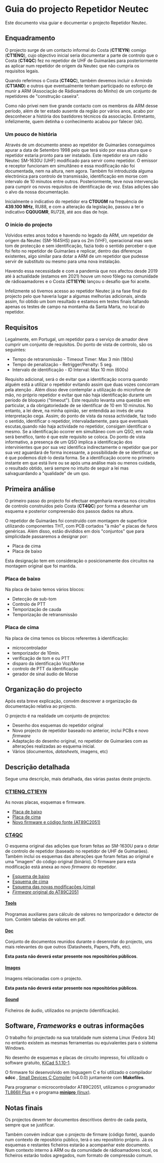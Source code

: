 # Guia do projecto Repetidor Neutec

Este documento visa guiar e documentar o projecto Repetidor Neutec.

## Enquadramento

O projecto surge de um contacto informal do Costa (**CT1EYN**) comigo
(**CT1ENQ**), cujo objectivo inicial seria documentar a parte de controlo que o
Costa (**CT4QC**) fez no repetidor de UHF de Guimarães para posteriormente as 
aplicar num repetidor de origem da Neutec que não cumpria os requisitos legais.

Quando referimos o Costa (**CT4QC**), também devemos incluir o Armindo
(**CT1AND**) e outros que eventualmente tenham participado no esforço de munir a
ARM (Associação de Rádioamadores do Minho) de um conjunto de repetidores de
"construção caseira".

Como não privei nem tive grande contacto com os membros da ARM desse período,
além de ter estado ausente da região por vários anos, acabo por desconhecer a
história dos bastidores técnicos da associação. Entretanto, infelizmente, quem 
detinha o conhecimento acabou por falecer (sk).

### Um pouco de história

Através de um documento anexo ao repetidor de Guimarães conseguimos apurar a
data de Setembro 1998 pelo que terá sido por essa altura que o repetidor estaria
pronto para ser instalado. Este repetidor era um rádio Neutec SM-1630U (UHF)
modificado para servir como repetidor. O emissor e receptor funcionam em
simultâneo e essa modificação não foi documentada, nem na altura, nem agora.
Também foi introduzida alguma electrónica para controlo de transmissão, 
identificação em morse com intervalo de 10 minutos entre outros.
Posteriormente, teve nova intervenção para cumprir os novos requisitos de
identificação de voz. Estas adições são o alvo da nossa documentação.

Inicialmente o indicativo do repetidor era **CT0UGM** na frequência de 
**439.100 MHz**, RU88, e com a alteração da legislação, passou a ter o
indicativo **CQ0UGMR**, RU728, até aos dias de hoje.

### O início do projecto

Volvidos estes anos todos e havendo no legado da ARM, um repetidor de origem da
Neutec (SM-1645HS) para os 2m (VHF), operacional mas sem tom de protecção e sem 
identificação, fazia todo o sentido perceber o que foi feito no repetidor de 
Guimarães e replicar, dentro das diferenças existentes, algo similar para dotar
a ARM de um repetidor que pudesse servir de substituto ou mesmo para uma nova
instalação. 

Havendo essa necessidade e com a pandemia que nos afectou desde 2019 até à
actualidade (estamos em 2021) houve um novo fôlego na comunidade de 
rádioaamadores e o Costa (**CT1EYN**) lançou o desafio que foi aceite.

Infelizmente só tivemos acesso ao repetidor Neutec já na fase final do projecto
pelo que haveria lugar a algumas melhorias adicionais, ainda assim, foi obtido
um bom resultado e estamos em testes finais faltando apenas os testes de campo
na montanha da Santa Marta, no local do repetidor.

## Requisitos

Legalmente, em Portugal, um repetidor para o serviço de amador deve cumprir um
conjunto de requisitos. Do ponto de vista de controlo, são os seguintes:

- Tempo de retransmissão - Timeout Timer: Max 3 min (180s)
- Tempo de penalização - Retrigger/Penalty: 5 seg.
- Intervalo de identificação - ID Interval: Max 10 min (600s)

Requisito adicional, será o de evitar que a identificação ocorra quando alguém
está a utilizar o repetidor evitando assim que duas vozes concorram pela atenção
. Além disso deve contemplar a utilização do microfone de mão, no próprio
repetidor e evitar que não haja identificação durante um período de bloqueio
("timeout"). Este requisito levanta uma questão em particular, a da
obrigatoriedade de se identificar de 10 em 10 minutos. No entanto, a lei deve,
na minha opinião, ser entendida ao invés de uma interpretação cega. Assim; 
do ponto de vista da nossa actividade, faz todo o sentido, identificar o
repetidor, intervaladamente, para que eventuais escutas,quando não haja 
actividade no repetidor, consigam identificar o mesmo.
Se a identificação ocorrer em simultâneo com um QSO, em nada será benéfico, 
tanto é que este requisito se coloca. Do ponto de vista informativo, a presença
de um QSO implica a identificação dos intervinientes que por sua vez identifica
indirectamente o repetidor que por sua vez aguardará de forma incessante, a
possibilidade de se identificar, se é que podemos dizê-lo desta forma. Se a 
identificação ocorre no primeiro instante em que está livre ou se após uma
análise mais ou menos cuidada, o resultado obtido, será sempre no intuito de
seguir a lei mas salvaguardando a "qualidade" de um qso.

## Primeira análise

O primeiro passo do projecto foi efectuar engenharia reversa nos circuitos de
controlo construídos pelo Costa (**CT4QC**) por forma a desenhar um esquema e
posterior compreensão dos passos dados na altura. 

O repetidor de Guimarães foi construído com montagem de superfície utilizando
componentes THT, com PCB cortados "à mão" e placas de furos genéricas. Além
disso, estão divididos em dois "conjuntos" que para simplicidade passaremos a
designar por:

- Placa de cima
- Placa de baixo

Esta designação tem em consideração o posicionamente dos circuitos na montagem
original que foi mantida.

### Placa de baixo

Na placa de baixo temos vários blocos:

- Detecção de sub-tom
- Controlo de PTT
- Temporização de cauda
- Temporização de retransmissão

### Placa de cima

Na placa de cima temos os blocos referentes à identificação:

- microcontrolador
 - temporizador de 10min.
 - verificação de tom e ou PTT
 - disparo da identificação Voz/Morse
- controlo de PTT da identificação
- gerador de sinal áudio de Morse

## Organização do projecto

Após esta breve explicação, convém descrever a organização da documentação
relativa ao projecto. 

O projecto é na realidade um conjunto de projectos:

- Desenho dos esquemas do repetidor original
- Novo projecto de repetidor baseado no anterior, inclui PCBs e novo *firmware*
- Adaptação do desenho original, no repetidor de Guimarães com as alterações
realizadas ao esquema inicial.
- Vários (documentos, *datasheets*, imagens, etc)

## Descrição detalhada

Segue uma descrição, mais detalhada, das várias pastas deste projecto.

### [CT1ENQ_CT1EYN](./CT1ENQ_CT1EYN/)

As novas placas, esquemas e firmware.

- [Placa de baixo](./CT1ENQ_CT1EYN/bottom)
- [Placa de cima](./CT1ENQ_CT1EYN/top)
- [Novo firmware e código fonte (AT89C2051)](./CT1ENQ_CT1EYN/firmware)

### [CT4QC](./CT4QC)

O esquema original das adições que foram feitas ao SM-1630U para o dotar de
controlo de repetidor (baseado no repetidor de UHF de Guimarães). Também inclui
os esquemas das alterações que foram feitas ao original e uma "imagem" do
código original (binário). O firmware para esta modificação está anexa ao
novo *firmware* do repetidor.

- [Esquema de baixo](./CT4QC/original/bottom)
- [Esquema de cima](./CT4QC/original/top)
- [Esquema das novas modificações (cima)](./CT4QC/mod/)
- [*Firmware* original do AT89C2051](./CT4QC/original/firmware)

#### [Tools](./tools)

Programas auxiliares para cálculo de valores no temporizador e detector de tom.
Contém tabelas de valores em pdf.

#### [Doc](./doc/)
  
Conjunto de documentos reunidos durante o desenrolar do projecto, uns mais
relevantes do que outros (Datasheets, Papers, Pdfs, etc).

**Esta pasta não deverá estar presente nos repositórios públicos**.

#### [Images](./images/)

Imagens relacionadas com o projecto.

**Esta pasta não deverá estar presente nos repositórios públicos**.

#### [Sound](./sound/)

Ficheiros de áudio, utilizados no projecto (identificação).

## Software, *Frameworks* e outras informações

O trabalho foi projectado na sua totalidade num sistema Linux (Fedora 34) no
entanto existem as mesmas ferramentas ou equivalentes para o sistema Windows.

No desenho de esquemas e placas de circuito impresso, foi utilizado o
software gratuito, [KiCad 5.1.10-1](https://www.kicad.org).

O firmware foi desenvolvido em linguagem C e foi utilizado o compilador **sdcc**
, [Small Devices C Compiler](http://sdcc.sourceforge.net/) (v4.0.0) juntamente
com **Makefiles**.

Para programar o microcontrolador AT89C2051, utilizamos o programador
[TL866II Plus](http://www.autoelectric.cn/en/tl866_main.html) e o programa
[**minipro** (linux)](https://gitlab.com/DavidGriffith/minipro/).

## Notas finais

Os projectos devem ter documentos descritivos dentro de cada pasta, sempre que
se justificar.

Também convém indicar que o projecto de firmare (código fonte), quando num
contexto de repositório público, terá o seu repositório próprio. Já os esquemas
e restantes ficheiros estarão a acompanhar este documento. Num contexto interno
à ARM ou da comunidade de rádioamadores local, os ficheiros estarão todos 
agregados, num formato de compressão comum.
